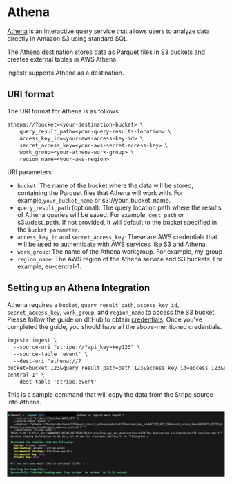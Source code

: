 # Athena
[Athena](https://aws.amazon.com/athena/) is an interactive query service that allows users to analyze data directly in Amazon S3 using standard SQL.

The Athena destination stores data as Parquet files in S3 buckets and creates external tables in AWS Athena.

ingestr supports Athena as a destination.

## URI format
The URI format for Athena is as follows:

```plaintext
athena://?bucket=<your-destination-bucket> \
    query_result_path=<your-query-results-location> \
    access_key_id=<your-aws-access-key-id> \
    secret_access_key=<your-aws-secret-access-key> \
    work_group=<your-athena-work-group> \
    region_name=<your-aws-region>
```
URI parameters:
- `bucket`: The name of the bucket where the data will be stored, containing the Parquet files that Athena will work with. For example,`your_bucket_name` or s3://your_bucket_name.
- `query_result_path` (optional): The query location path where the results of Athena queries will be saved. For example, `dest_path` or s3://dest_path. If not provided, it will default to the bucket specified in the `bucket parameter`.
- `access_key_id` and `secret_access_key`: These are AWS credentials that will be used to authenticate with AWS services like S3 and Athena.
- `work_group`: The name of the Athena workgroup. For example, my_group
- `region_name`: The AWS region of the Athena service and S3 buckets. For example, eu-central-1.

## Setting up an Athena Integration
Athena requires a `bucket`, `query_result_path`, `access_key_id`, `secret_access_key`, `work_group`, and `region_name` to access the S3 bucket. Please follow the guide on dltHub to obtain [credentials](https://dlthub.com/docs/dlt-ecosystem/destinations/athena#2-setup-bucket-storage-and-athena-credentials). Once you've completed the guide, you should have all the above-mentioned credentials.

```
ingestr ingest \
  --source-uri "stripe://?api_key=key123" \
  --source-table 'event' \
  --dest-uri "athena://?bucket=bucket_123&query_result_path=path_123&access_key_id=access_123&secret_access_key=secret_123&work_group=my_group&region_name=eu-central-1" \
  --dest-table 'stripe.event'
```
This is a sample command that will copy the data from the Stripe source into Athena.

<img alt="athena_img" src="../media/athena.png" />
